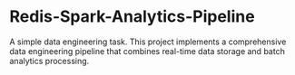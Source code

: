 # Redis-Spark-Analytics-Pipeline
A simple data engineering task. This project implements a comprehensive data engineering pipeline that combines real-time data storage and batch analytics processing. 
